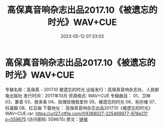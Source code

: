 ﻿---
title: 高保真音响杂志出品2017.10《被遗忘的时光》WAV+CUE
date: 2023-05-12 07:33:02
categories: WAV车载音乐、镜像
tags: 华语中文
---
# 高保真音响杂志出品2017.10《被遗忘的时光》WAV+CUE

专辑名称：高保真 - 2017.10 被遗忘的时光
出版发行：高保真音响杂志社、人民邮电出版社
发行时间：2017年10月
资源格式: WAV+CUE
专辑曲目：
01、卫神
03、篆音
03、夜来香
04、玫瑰玫瑰我爱你
05、被遗忘的时光
06、别亦难
07、枉凝眉
08、红豆曲
下载地址：
高保真音响杂志出品2017.10《被遗忘的时光》WAV+CUE.rar: https://url27.ctfile.com/f/9388027-225469977-978e21?p=559675
(访问密码: 559675)
原文：[链接](https://blog.sina.com.cn/s/blog_1647c7e76010311u1.html)